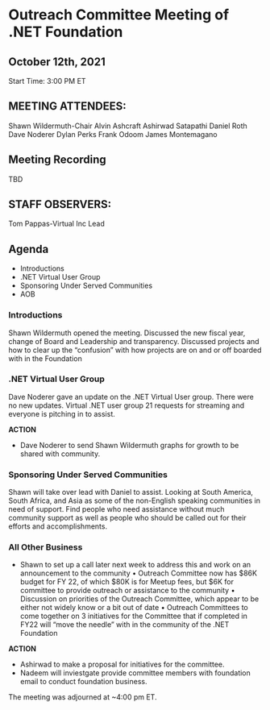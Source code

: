 # Outreach Committee Meeting of .NET Foundation
## October 12th, 2021
Start Time: 3:00 PM ET

## MEETING ATTENDEES:
	
Shawn Wildermuth-Chair
Alvin Ashcraft
Ashirwad Satapathi
Daniel Roth
Dave Noderer
Dylan Perks
Frank Odoom
James Montemagano

## Meeting Recording
TBD

## STAFF OBSERVERS: 
Tom Pappas-Virtual Inc Lead

## Agenda
* Introductions
* .NET Virtual User Group
* Sponsoring Under Served Communities
* AOB

### Introductions

Shawn Wildermuth opened the meeting. Discussed the new fiscal year, change of Board and Leadership and transparency. Discussed projects and how to clear up the “confusion” with how projects are on and or off boarded with in the Foundation 

### .NET Virtual User Group

Dave Noderer gave an update on the .NET Virtual User group. There were no new updates. Virtual .NET user group 21 requests for streaming and everyone is pitching in to assist.


**ACTION**
* Dave Noderer to send Shawn Wildermuth graphs for growth to be shared with community. 

### Sponsoring Under Served Communities

Shawn will take over lead with Daniel to assist. Looking at South America, South Africa, and Asia as some of the non-English speaking communities in need of support. Find people who need assistance without much community support as well as people who should be called out for their efforts and accomplishments.

### All Other Business

* Shawn to set up a call later next week to address this and work on an announcement to the community 
•	Outreach Committee now has $86K budget for FY 22, of which $80K is for Meetup fees, but $6K for committee to provide outreach or assistance to the community 
•	Discussion on priorities of the Outreach Committee, which appear to be either not widely know or a bit out of date
•	Outreach Committees to come together on 3 initiatives for the Committee that if completed in FY22 will “move the needle” with in the community of the .NET Foundation

**ACTION**

* Ashirwad to make a proposal for initiatives for the committee.
* Nadeem will inviestgate provide committee members with foundation email to conduct foundation business.


The meeting was adjourned at ~4:00 pm ET.
